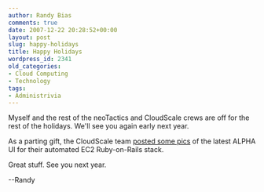 ```yaml
---
author: Randy Bias
comments: true
date: 2007-12-22 20:28:52+00:00
layout: post
slug: happy-holidays
title: Happy Holidays
wordpress_id: 2341
old_categories:
- Cloud Computing
- Technology
tags:
- Administrivia
---
```


Myself and the rest of the neoTactics and CloudScale crews are off for the rest of the holidays.  We'll see you again early next year.

As a parting gift, the CloudScale team [posted some pics](http://www.cloudscale.net/2007/12/22/xmas-sneak-a-peek) of the latest ALPHA UI for their automated EC2 Ruby-on-Rails stack.

Great stuff.  See you next year.


--Randy

